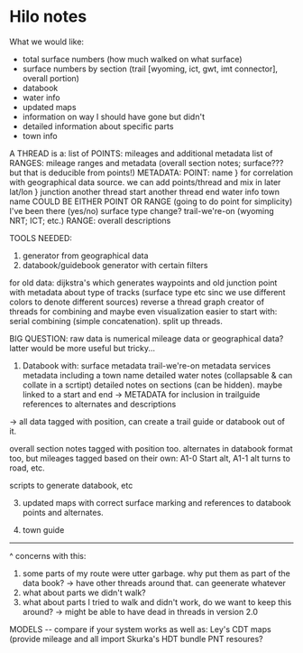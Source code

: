 # Hilo notes

What we would like:
  * total surface numbers (how much walked on what surface)
  * surface numbers by section (trail [wyoming, ict, gwt, imt connector], overall portion)
  * databook
  * water info
  * updated maps
  * information on way I should have gone but didn't
  * detailed information about specific parts
  * town info


A THREAD is a:
  list of POINTS: mileages and additional metadata
  list of RANGES: mileage ranges and metadata (overall section notes; surface??? but that is deducible from points!)
METADATA:
  POINT:
    name    } for correlation with geographical data source. we can add points/thread and mix in later
    lat/lon }
    junction
    another thread start
    another thread end
    water info
    town name
  COULD BE EITHER POINT OR RANGE (going to do point for simplicity)
    I've been there (yes/no)
    surface type change?
    trail-we're-on (wyoming NRT; ICT; etc.)
  RANGE:
    overall descriptions


TOOLS NEEDED:
   1) generator from geographical data
   2) databook/guidebook generator with certain filters

   for old data: dijkstra's which generates waypoints and old junction point with metadata about type of tracks (surface type etc sinc we use different colors to denote different sources)
   reverse a thread
   graph creator of threads for combining and maybe even visualization
  easier to start with: serial combining (simple concatenation). split up threads.

BIG QUESTION: raw data is numerical mileage data or geographical data? latter would be more useful but tricky...


1) Databook with:
     surface metadata
     trail-we're-on metadata
     services metadata including a town name
     detailed water notes (collapsable & can collate in a scrtipt)
     detailed notes on sections (can be hidden). maybe linked to a start and end  -> METADATA for inclusion in trailguide
     references to alternates and descriptions


-> all data tagged with position, can create a trail guide or databook out of it.

overall section notes tagged with position too.
alternates in databook format too, but mileages tagged based on their own: A1-0 Start alt, A1-1 alt turns to road, etc.

scripts to generate databook, etc

3) updated maps with correct surface marking and references to databook points and alternates.

4) town guide

-----------

^ concerns with this:
  1) some parts of my route were utter garbage. why put them as part of the data book?
     -> have other threads around that. can geenerate whatever
  2) what about parts we didn't walk?
  3) what about parts I tried to walk and didn't work, do we want to keep this around?
     -> might be able to have dead in threads in version 2.0


MODELS -- compare if your system works as well as:
  Ley's CDT maps (provide mileage and all import
  Skurka's HDT bundle
  PNT resoures?

